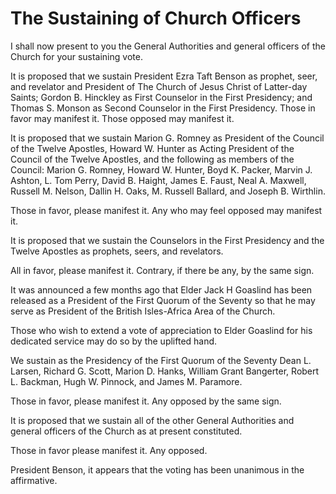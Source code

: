 # The Sustaining of Church Officers

I shall now present to you the General Authorities and general officers of the
Church for your sustaining vote.

It is proposed that we sustain President Ezra Taft Benson as prophet, seer,
and revelator and President of The Church of Jesus Christ of Latter-day
Saints; Gordon B. Hinckley as First Counselor in the First Presidency; and
Thomas S. Monson as Second Counselor in the First Presidency. Those in favor
may manifest it. Those opposed may manifest it.

It is proposed that we sustain Marion G. Romney as President of the Council of
the Twelve Apostles, Howard W. Hunter as Acting President of the Council of
the Twelve Apostles, and the following as members of the Council: Marion G.
Romney, Howard W. Hunter, Boyd K. Packer, Marvin J. Ashton, L. Tom Perry,
David B. Haight, James E. Faust, Neal A. Maxwell, Russell M. Nelson, Dallin H.
Oaks, M. Russell Ballard, and Joseph B. Wirthlin.

Those in favor, please manifest it. Any who may feel opposed may manifest it.

It is proposed that we sustain the Counselors in the First Presidency and the
Twelve Apostles as prophets, seers, and revelators.

All in favor, please manifest it. Contrary, if there be any, by the same sign.

It was announced a few months ago that Elder Jack H Goaslind has been released
as a President of the First Quorum of the Seventy so that he may serve as
President of the British Isles-Africa Area of the Church.

Those who wish to extend a vote of appreciation to Elder Goaslind for his
dedicated service may do so by the uplifted hand.

We sustain as the Presidency of the First Quorum of the Seventy Dean L.
Larsen, Richard G. Scott, Marion D. Hanks, William Grant Bangerter, Robert L.
Backman, Hugh W. Pinnock, and James M. Paramore.

Those in favor, please manifest it. Any opposed by the same sign.

It is proposed that we sustain all of the other General Authorities and
general officers of the Church as at present constituted.

Those in favor please manifest it. Any opposed.

President Benson, it appears that the voting has been unanimous in the
affirmative.

